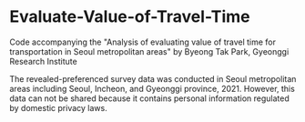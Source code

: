 # Evaluate-Value-of-Travel-Time
Code accompanying the "Analysis of evaluating value of travel time for transportation in Seoul metropolitan areas" by Byeong Tak Park, Gyeonggi Research Institute

The revealed-preferenced survey data was conducted in Seoul metropolitan areas including Seoul, Incheon, and Gyeonggi province, 2021. However, this data can not be shared because it contains personal information regulated by domestic privacy laws.
